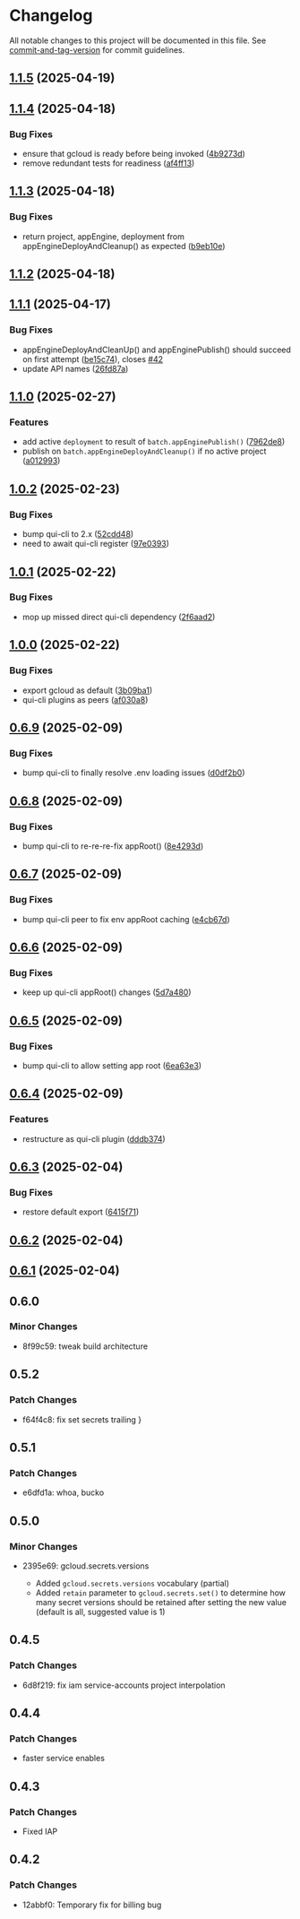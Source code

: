 # Changelog

All notable changes to this project will be documented in this file. See [commit-and-tag-version](https://github.com/absolute-version/commit-and-tag-version) for commit guidelines.

## [1.1.5](https://github.com/battis/partly-gcloudy/compare/v1.1.4...v1.1.5) (2025-04-19)

## [1.1.4](https://github.com/battis/partly-gcloudy/compare/v1.1.3...v1.1.4) (2025-04-18)


### Bug Fixes

* ensure that gcloud is ready before being invoked ([4b9273d](https://github.com/battis/partly-gcloudy/commit/4b9273d1601c3a45c7fd43e506f750c418f9661b))
* remove redundant tests for readiness ([af4ff13](https://github.com/battis/partly-gcloudy/commit/af4ff13e40a5441a89ed3b8cdbdb7d5d8a1b4ce4))

## [1.1.3](https://github.com/battis/partly-gcloudy/compare/v1.1.1...v1.1.3) (2025-04-18)


### Bug Fixes

* return project, appEngine, deployment from appEngineDeployAndCleanup() as expected ([b9eb10e](https://github.com/battis/partly-gcloudy/commit/b9eb10ea6dd1eaef0fc0dbe6e63d95d36b521261))

## [1.1.2](https://github.com/battis/partly-gcloudy/compare/v1.1.1...v1.1.2) (2025-04-18)

## [1.1.1](https://github.com/battis/partly-gcloudy/compare/v1.1.0...v1.1.1) (2025-04-17)


### Bug Fixes

* appEngineDeployAndCleanUp() and appEnginePublish() should succeed on first attempt ([be15c74](https://github.com/battis/partly-gcloudy/commit/be15c74384acea10b792a9fd10918bbaeaf99488)), closes [#42](https://github.com/battis/partly-gcloudy/issues/42)
* update API names ([26fd87a](https://github.com/battis/partly-gcloudy/commit/26fd87a2991786bb5d64a6979c6906011d7a8ed1))

## [1.1.0](https://github.com/battis/partly-gcloudy/compare/v1.0.2...v1.1.0) (2025-02-27)


### Features

* add active `deployment` to result of `batch.appEnginePublish()` ([7962de8](https://github.com/battis/partly-gcloudy/commit/7962de875e3b99d1efb6028258ef32feca2c710a))
* publish on `batch.appEngineDeployAndCleanup()` if no active project ([a012993](https://github.com/battis/partly-gcloudy/commit/a01299373308912d6f2b3898484a4182f5cb2d07))

## [1.0.2](https://github.com/battis/partly-gcloudy/compare/v1.0.1...v1.0.2) (2025-02-23)


### Bug Fixes

* bump qui-cli to 2.x ([52cdd48](https://github.com/battis/partly-gcloudy/commit/52cdd48c353ff8b2c30e97f658c49236063137dd))
* need to await qui-cli register ([97e0393](https://github.com/battis/partly-gcloudy/commit/97e03935ebab6120e1b4edbd5232e8f13c884915))

## [1.0.1](https://github.com/battis/partly-gcloudy/compare/v1.0.0...v1.0.1) (2025-02-22)


### Bug Fixes

* mop up missed direct qui-cli dependency ([2f6aad2](https://github.com/battis/partly-gcloudy/commit/2f6aad2ac1cd828c554eeeba4249d8169e6f4623))

## [1.0.0](https://github.com/battis/partly-gcloudy/compare/v0.6.9...v1.0.0) (2025-02-22)


### Bug Fixes

* export gcloud as default ([3b09ba1](https://github.com/battis/partly-gcloudy/commit/3b09ba1457997996bebfec7c0099ef5ec546fcb2))
* qui-cli plugins as peers ([af030a8](https://github.com/battis/partly-gcloudy/commit/af030a884dfdc2a2dfb0c7c93f03a4e3d56a376e))

## [0.6.9](https://github.com/battis/partly-gcloudy/compare/v0.6.8...v0.6.9) (2025-02-09)


### Bug Fixes

* bump qui-cli to finally resolve .env loading issues ([d0df2b0](https://github.com/battis/partly-gcloudy/commit/d0df2b03ab66aacb4b4fdb3d168c13d4e59fe1d4))

## [0.6.8](https://github.com/battis/partly-gcloudy/compare/v0.6.7...v0.6.8) (2025-02-09)


### Bug Fixes

* bump qui-cli to re-re-re-fix appRoot() ([8e4293d](https://github.com/battis/partly-gcloudy/commit/8e4293daa8c26fbabec28d06d06384be808ede4f))

## [0.6.7](https://github.com/battis/partly-gcloudy/compare/v0.6.6...v0.6.7) (2025-02-09)


### Bug Fixes

* bump qui-cli peer to fix env appRoot caching ([e4cb67d](https://github.com/battis/partly-gcloudy/commit/e4cb67d42b9a486f2ccde92d6e59840bbb772399))

## [0.6.6](https://github.com/battis/partly-gcloudy/compare/v0.6.5...v0.6.6) (2025-02-09)


### Bug Fixes

* keep up qui-cli appRoot() changes ([5d7a480](https://github.com/battis/partly-gcloudy/commit/5d7a48055ced95f0c4f736b19ab299485a765fe2))

## [0.6.5](https://github.com/battis/partly-gcloudy/compare/v0.6.4...v0.6.5) (2025-02-09)


### Bug Fixes

* bump qui-cli to allow setting app root ([6ea63e3](https://github.com/battis/partly-gcloudy/commit/6ea63e34f3cd54e1922bdcf272d7f53df38b7838))

## [0.6.4](https://github.com/battis/partly-gcloudy/compare/v0.6.3...v0.6.4) (2025-02-09)


### Features

* restructure as qui-cli plugin ([dddb374](https://github.com/battis/partly-gcloudy/commit/dddb374e480dfd87d5f91650bbe7cca12d37b43e))

## [0.6.3](https://github.com/battis/partly-gcloudy/compare/v0.6.2...v0.6.3) (2025-02-04)


### Bug Fixes

* restore default export ([6415f71](https://github.com/battis/partly-gcloudy/commit/6415f718706b5dcc335382ff5bdc585b16f0a84a))

## [0.6.2](https://github.com/battis/partly-gcloudy/compare/v0.6.1...v0.6.2) (2025-02-04)

## [0.6.1](https://github.com/battis/partly-gcloudy/compare/v0.6.0...v0.6.1) (2025-02-04)

## 0.6.0

### Minor Changes

- 8f99c59: tweak build architecture

## 0.5.2

### Patch Changes

- f64f4c8: fix set secrets trailing }

## 0.5.1

### Patch Changes

- e6dfd1a: whoa, bucko

## 0.5.0

### Minor Changes

- 2395e69: gcloud.secrets.versions

  - Added `gcloud.secrets.versions` vocabulary (partial)
  - Added `retain` parameter to `gcloud.secrets.set()` to determine how many secret versions should be retained after setting the new value (default is all, suggested value is 1)

## 0.4.5

### Patch Changes

- 6d8f219: fix iam service-accounts project interpolation

## 0.4.4

### Patch Changes

- faster service enables

## 0.4.3

### Patch Changes

- Fixed IAP

## 0.4.2

### Patch Changes

- 12abbf0: Temporary fix for billing bug

